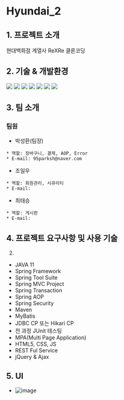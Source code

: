 # Hyundai_2
  
  
## 1. 프로젝트 소개 
현대백화점 계열사 ReXRe 클론코딩 


 
## 2. 기술 & 개발환경
<div align=> 
<img src="https://img.shields.io/badge/JAVA-007396?style=for-the-badge&logo=java&logoColor=white">
<img src="https://img.shields.io/badge/html-E34F26?style=for-the-badge&logo=html5&logoColor=white">
<img src="https://img.shields.io/badge/css-1572B6?style=for-the-badge&logo=css3&logoColor=white">
<img src="https://img.shields.io/badge/javascript-F7DF1E?style=for-the-badge&logo=javascript&logoColor=black">
<img src="https://img.shields.io/badge/eclipse-2C2255?style=for-the-badge&logo=eclipse&logoColor=white"> 
<img src="https://img.shields.io/badge/oracle-F80000?style=for-the-badge&logo=oracle&logoColor=white">
<img src="https://img.shields.io/badge/github-181717?style=for-the-badge&logo=github&logoColor=white">
</div>



## 3. 팀 소개

### 팀원


- 박성환(팀장)
 
 ```
 * 역할: 장바구니, 결제, AOP, Error
 * E-mail: 95parksh@naver.com
 ```

- 조일우

 ```
 * 역할: 회원관리, 시큐리티
 * E-mail: 
 ```

- 최태승
 
 ```
 * 역할: 게시판
 * E-mail: 
 ```

## 4. 프로젝트 요구사항 및 사용 기술 

2. 
- JAVA 11
- Spring Framework 
- Spring Tool Suite 
- Spring MVC Project 
- Spring Transaction 
- Spring AOP 
- Spring Security 
- Maven 
- MyBatis 
- JDBC CP 또는 Hikari CP 
- 전 과정 JUnit 테스팅 
- MPA(Multi Page Application) 
- HTML5, CSS, JS 
- REST Ful Service 
- jQuery & Ajax 

## 5. UI
 - ![image](https://user-images.githubusercontent.com/65829111/206622331-b5be3cf1-fc5c-4159-a2d4-e9fae4dfe73a.png)
